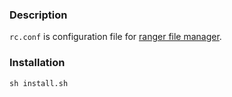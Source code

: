 ### Description
`rc.conf` is configuration file for
[ranger file manager](https://github.com/ranger/ranger/).

### Installation
```
sh install.sh
```
